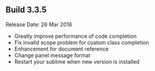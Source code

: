 Build 3.3.5
-----------
Release Date: 26 Mar 2016

* Greatly improve performance of code completion
* Fix invalid scope problem for custom class completion
* Enhancement for document reference
* Change panel message format
* Restart your sublime when new version is installed